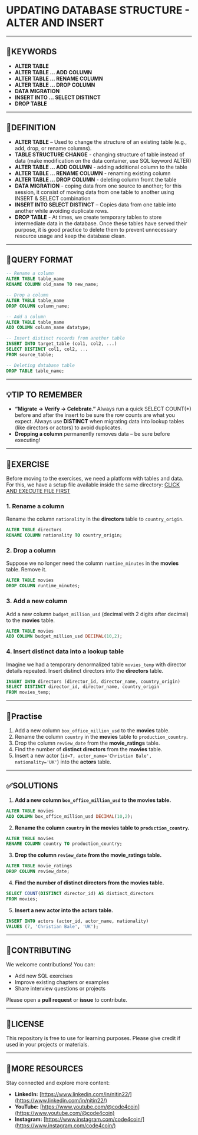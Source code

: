 # UPDATING DATABASE STRUCTURE - ALTER AND INSERT
---
## 🔑KEYWORDS
- **ALTER TABLE**
- **ALTER TABLE … ADD COLUMN**    
- **ALTER TABLE … RENAME COLUMN**  
- **ALTER TABLE … DROP COLUMN**
- **DATA MIGRATION**   
- **INSERT INTO … SELECT DISTINCT**
- **DROP TABLE**


---
## 📖DEFINITION
- **ALTER TABLE** – Used to change the structure of an existing table (e.g., add, drop, or rename columns).
- **TABLE STRUCTURE CHANGE** - changing structure of table instead of data (make modification on the data container, use SQL keyword ALTER)
- **ALTER TABLE … ADD COLUMN**   - adding additional column to the table
- **ALTER TABLE … RENAME COLUMN**  - renaming existing column
- **ALTER TABLE … DROP COLUMN** - deleting column fromt the table
- **DATA MIGRATION** - coping data from one source to another; for this session, it consist of moving data from one table to another using INSERT & SELECT combination
- **INSERT INTO SELECT DISTINCT** – Copies data from one table into another while avoiding duplicate rows.
- **DROP TABLE** - At times, we create temporary tables to store intermediate data in the database. Once these tables have served their purpose, it is good practice to delete them to prevent unnecessary resource usage and keep the database clean.

---
## 🧱QUERY FORMAT

```sql
-- Rename a column
ALTER TABLE table_name
RENAME COLUMN old_name TO new_name;
```
```sql
-- Drop a column
ALTER TABLE table_name
DROP COLUMN column_name;
```
```sql
-- Add a column
ALTER TABLE table_name
ADD COLUMN column_name datatype;
```
```sql
-- Insert distinct records from another table
INSERT INTO target_table (col1, col2, ...)
SELECT DISTINCT col1, col2, ...
FROM source_table;
```
```sql
-- Deleting database table
DROP TABLE table_name;
```

---
## 💡TIP TO REMEMBER
- **“Migrate → Verify → Celebrate.”** Always run a quick SELECT COUNT(*) before and after the insert to be sure the row counts are what you expect.
Always use **DISTINCT** when migrating data into lookup tables (like directors or actors) to avoid duplicates.  
- **Dropping a column** permanently removes data – be sure before executing!  

---
## 💪EXERCISE
Before moving to the exercises, we need a platform with tables and data.  
For this, we have a setup file available inside the same directory: [CLICK AND EXECUTE FILE FIRST](https://github.com/code4coin/001-SQL-Structured-Query-Language-/blob/main/001%20SQL%20FOR%20DATA%20ENGINEERS/002%20SAMPLE%20DATA/001%20MOVIE%20DATA.md)

### 1. Rename a column  
Rename the column `nationality` in the **directors** table to `country_origin`.  
```sql
ALTER TABLE directors
RENAME COLUMN nationality TO country_origin;
```
### 2. Drop a column
Suppose we no longer need the column `runtime_minutes` in the **movies** table. Remove it.  
```sql
ALTER TABLE movies
DROP COLUMN runtime_minutes;
```
### 3. Add a new column 
Add a new column `budget_million_usd` (decimal with 2 digits after decimal) to the **movies** table.  
```sql
ALTER TABLE movies
ADD COLUMN budget_million_usd DECIMAL(10,2);
```
### 4. Insert distinct data into a lookup table  
Imagine we had a temporary denormalized table `movies_temp` with director details repeated. Insert distinct directors into the **directors** table.  
```sql
INSERT INTO directors (director_id, director_name, country_origin)
SELECT DISTINCT director_id, director_name, country_origin
FROM movies_temp;
```
---
## 🧠Practise
1. Add a new column `box_office_million_usd` to the **movies** table.  
2. Rename the column `country` in the **movies** table to `production_country`.  
3. Drop the column `review_date` from the **movie_ratings** table.  
4. Find the number of **distinct directors** from the **movies** table.  
5. Insert a new actor (`id=7, actor_name='Christian Bale', nationality='UK'`) into the **actors** table.  

---
## ✅SOLUTIONS

1. **Add a new column `box_office_million_usd` to the movies table.**
```sql
ALTER TABLE movies
ADD COLUMN box_office_million_usd DECIMAL(10,2);
```

2. **Rename the column `country` in the movies table to `production_country`.**
```sql
ALTER TABLE movies
RENAME COLUMN country TO production_country;
```

3. **Drop the column `review_date` from the movie_ratings table.**
```sql
ALTER TABLE movie_ratings
DROP COLUMN review_date;
```

4. **Find the number of distinct directors from the movies table.**
```sql
SELECT COUNT(DISTINCT director_id) AS distinct_directors
FROM movies;
```

5. **Insert a new actor into the actors table.**
```sql
INSERT INTO actors (actor_id, actor_name, nationality)
VALUES (7, 'Christian Bale', 'UK');
```

---
## 🤝**CONTRIBUTING** 

We welcome contributions! You can:

- Add new SQL exercises  
- Improve existing chapters or examples  
- Share interview questions or projects  

Please open a **pull request** or **issue** to contribute.

---
## 📄**LICENSE** 

This repository is free to use for learning purposes. Please give credit if used in your projects or materials.

---
## 🔗**MORE RESOURCES** 

Stay connected and explore more content:

- **LinkedIn:** [https://www.linkedin.com/in/nitin22/](https://www.linkedin.com/in/nitin22/)  
- **YouTube:** [https://www.youtube.com/@code4coin](https://www.youtube.com/@code4coin)  
- **Instagram:** [https://www.instagram.com/code4coin/](https://www.instagram.com/code4coin/)  
